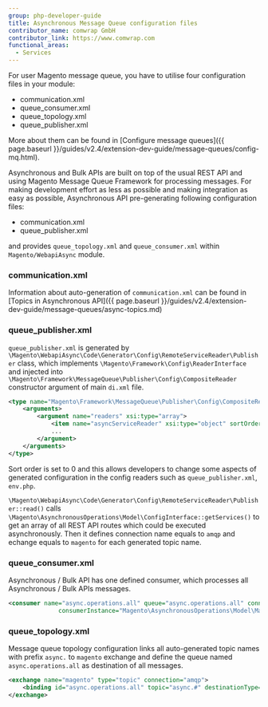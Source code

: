 ```yaml
---
group: php-developer-guide
title: Asynchronous Message Queue configuration files
contributor_name: comwrap GmbH
contributor_link: https://www.comwrap.com
functional_areas:
  - Services
---
```


For user Magento message queue, you have to utilise four configuration files in your module:

*  communication.xml
*  queue_consumer.xml
*  queue_topology.xml
*  queue_publisher.xml

More about them can be found in [Configure message queues]({{ page.baseurl }}/guides/v2.4/extension-dev-guide/message-queues/config-mq.html).

Asynchronous and Bulk APIs are built on top of the usual REST API and using Magento Message Queue Framework for processing messages. For making development effort as less as possible and making integration as easy as possible, Asynchronous API pre-generating following configuration files: 

*  communication.xml
*  queue_publisher.xml

and provides `queue_topology.xml` and `queue_consumer.xml` within `Magento/WebapiAsync` module.

### communication.xml

Information about auto-generation of `communication.xml` can be found in [Topics in Asynchronous API]({{ page.baseurl }}/guides/v2.4/extension-dev-guide/message-queues/async-topics.md)

### queue_publisher.xml

`queue_publisher.xml` is generated by `\Magento\WebapiAsync\Code\Generator\Config\RemoteServiceReader\Publisher` class, which implements `\Magento\Framework\Config\ReaderInterface` and injected into `\Magento\Framework\MessageQueue\Publisher\Config\CompositeReader` constructor argument of main `di.xml` file.

```xml
<type name="Magento\Framework\MessageQueue\Publisher\Config\CompositeReader">
    <arguments>
        <argument name="readers" xsi:type="array">
            <item name="asyncServiceReader" xsi:type="object" sortOrder="0">Magento\WebapiAsync\Code\Generator\Config\RemoteServiceReader\Publisher</item>
            ...
        </argument>
    </arguments>
</type>
```

Sort order is set to 0 and this allows developers to change some aspects of generated configuration in the config readers such as `queue_publisher.xml`, `env.php`.

`\Magento\WebapiAsync\Code\Generator\Config\RemoteServiceReader\Publisher::read()` calls `\Magento\AsynchronousOperations\Model\ConfigInterface::getServices()` to get an array of all REST API routes which could be executed asynchronously. Then it defines connection name equals to `amqp` and echange equals to `magento` for each generated topic name.

### queue_consumer.xml

Asynchronous / Bulk API has one defined consumer, which processes all Asynchronous / Bulk APIs messages.

```xml
<consumer name="async.operations.all" queue="async.operations.all" connection="amqp"
              consumerInstance="Magento\AsynchronousOperations\Model\MassConsumer"/>
```

### queue_topology.xml

Message queue topology configuration links all auto-generated topic names with prefix `async.` to `magento` exchange and define the queue named `async.operations.all` as destination of all messages.

```xml
<exchange name="magento" type="topic" connection="amqp">
	<binding id="async.operations.all" topic="async.#" destinationType="queue" destination="async.operations.all"/>
</exchange>
```
